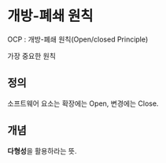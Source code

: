# 개방-폐쇄 원칙

OCP : 개방-폐쇄 원칙(Open/closed Principle)

가장 중요한 원칙

## 정의
소프트웨어 요소는 확장에는 Open, 변경에는 Close.

## 개념
**다형성**을 활용하라는 뜻.
